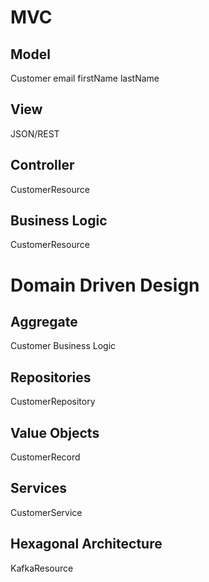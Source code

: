 # MVC

## Model

Customer
email
firstName
lastName

## View

JSON/REST

## Controller

CustomerResource

## Business Logic

CustomerResource

# Domain Driven Design

## Aggregate

Customer
Business Logic

## Repositories
CustomerRepository

## Value Objects

CustomerRecord

## Services

CustomerService

## Hexagonal Architecture

KafkaResource